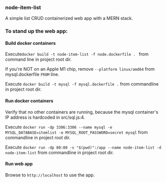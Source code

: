 ### node-item-list
A simple list CRUD containerized web app with a MERN stack.

### To stand up the web app:

#### Build docker containers
Execute`docker build -t node-item-list -f node.dockerfile . ` from command line in project root dir.

If you're NOT on an Apple M1 chip, remove `--platform linux/amd64` from mysql.dockerfile `FROM` line.

Execute `docker build -t mysql -f mysql.dockerfile .` from commandline in project root dir.

#### Run docker containers
Verify that no other containers are running, because the mysql container's IP address is hardcoded in src/sql.js:4.

Execute `docker run -dp 3306:3306 --name mysql -e MYSQL_DATABASE=itemlist -e MYSQL_ROOT_PASSWORD=secret mysql` from commandline in project root dir.

Execute `docker run -dp 80:80 -v "$(pwd)":/app --name node-item-list -d node-item-list` from commandline in project root dir.

#### Run web app
Browse to `http://localhost` to use the app.
